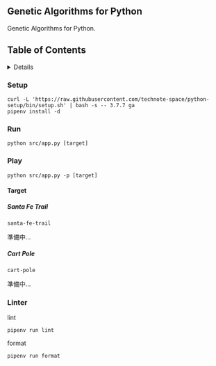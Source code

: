## Genetic Algorithms for Python

Genetic Algorithms for Python.

## Table of Contents

<!-- START doctoc generated TOC please keep comment here to allow auto update -->
<!-- DON'T EDIT THIS SECTION, INSTEAD RE-RUN doctoc TO UPDATE -->
<details>
<summary>Details</summary>

- [Setup](#setup)
- [Run](#run)
- [Play](#play)
- [Target](#target)

</details>
<!-- END doctoc generated TOC please keep comment here to allow auto update -->

### Setup
```shell script
curl -L 'https://raw.githubusercontent.com/technote-space/python-setup/bin/setup.sh' | bash -s -- 3.7.7 ga
pipenv install -d
```

### Run
```shell script
python src/app.py [target]
```

### Play
```shell script
python src/app.py -p [target]
```

#### Target
##### Santa Fe Trail
`santa-fe-trail`

準備中...

##### Cart Pole
`cart-pole`

準備中...


### Linter
lint
```shell script
pipenv run lint
```

format
```shell script
pipenv run format
```
